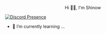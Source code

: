 <div align="center"> Hi 👋🏽, I'm Shinow </div> 

[![Discord Presence](https://lanyard.cnrad.dev/api/:572043032585830403)](https://discord.com/users/:572043032585830403)
- 🌱 I’m currently learning ...

